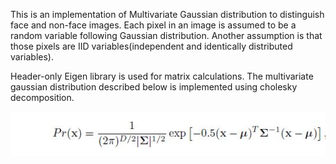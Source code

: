 This is an implementation of Multivariate Gaussian distribution to distinguish face and non-face images.
Each pixel in an image is assumed to be a random variable following Gaussian distribution. Another assumption is that those pixels are IID variables(independent and identically distributed variables).

Header-only Eigen library is used for matrix calculations. The multivariate gaussian distribution described below is implemented using cholesky decomposition.

![Computer vision: models, learning and inference](distribution.jpg)
